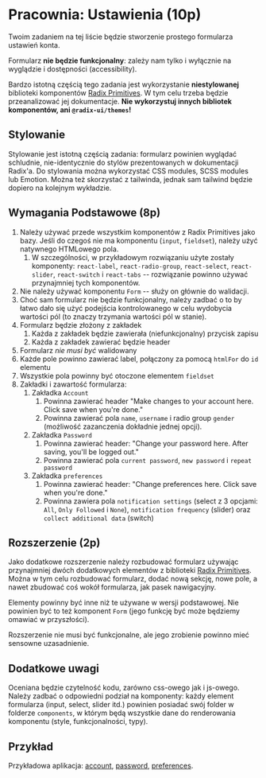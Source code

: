 # Pracownia: Ustawienia (10p)

Twoim zadaniem na tej liście będzie stworzenie prostego formularza ustawień konta.

Formularz **nie będzie funkcjonalny**: zależy nam tylko i wyłącznie na wyglądzie i dostępności (accessibility).

Bardzo istotną częścią tego zadania jest wykorzystanie **niestylowanej** biblioteki komponentów [Radix Primitives](https://www.radix-ui.com/primitives). W tym celu trzeba będzie przeanalizować jej dokumentacje. **Nie wykorzystuj innych bibliotek komponentów, ani `@radix-ui/themes`!**

## Stylowanie

Stylowanie jest istotną częścią zadania: formularz powinien wyglądać schludnie, nie-identycznie do stylów prezentowanych w dokumentacji Radix'a. Do stylowania można wykorzystać CSS modules, SCSS modules lub Emotion. Można też skorzystać z tailwinda, jednak sam tailwind będzie dopiero na kolejnym wykładzie.

## Wymagania Podstawowe (8p)

1. Należy używać przede wszystkim komponentów z Radix Primitives jako bazy. Jeśli do czegoś nie ma komponentu (`input`, `fieldset`), należy użyć natywnego HTMLowego pola.
   1. W szczególności, w przykładowym rozwiązaniu użyte zostały komponenty: `react-label`, `react-radio-group`, `react-select`, `react-slider`, `react-switch` i `react-tabs` -- rozwiązanie powinno używać przynajmniej tych komponentów.
2. Nie należy używać komponentu `Form` -- służy on głównie do walidacji.
3. Choć sam formularz nie będzie funkcjonalny, należy zadbać o to by łatwo dało się użyć podejścia kontrolowanego w celu wydobycia wartości pól (to znaczy trzymania wartości pól w stanie).
4. Formularz będzie złożony z zakładek
   1. Każda z zakładek będzie zawierała (niefunkcjonalny) przycisk zapisu
   2. Każda z zakładek zawierać będzie header
5. Formularz _nie musi być_ walidowany
6. Każde pole powinno zawierać label, połączony za pomocą `htmlFor` do `id` elementu
7. Wszystkie pola powinny być otoczone elementem `fieldset`
8. Zakładki i zawartość formularza:
   1. Zakładka `Account`
      1. Powinna zawierać header "Make changes to your account here. Click save when you're done."
      2. Powinna zawierać pola `name`, `username` i radio group `gender` (możliwość zazanczenia dokładnie jednej opcji).
   2. Zakładka `Password`
      1. Powinna zawierać header: "Change your password here. After saving, you'll be logged out."
      2. Powinna zawierać pola `current password`, `new password` i `repeat password`
   3. Zakładka `preferences`
      1. Powinna zawierać header: "Change preferences here. Click save when you're done."
      2. Powinna zawiera pola `notification settings` (select z 3 opcjami: `All`, `Only Followed` i `None`), `notification frequency` (slider) oraz `collect additional data` (switch)

## Rozszerzenie (2p)

Jako dodatkowe rozszerzenie należy rozbudować formularz używając przynajmniej dwóch dodatkowych elementów z biblioteki [Radix Primitives](https://www.radix-ui.com/primitives).
Można w tym celu rozbudować formularz, dodać nową sekcję, nowe pole, a nawet zbudować coś wokół formularza, jak pasek nawigacyjny.

Elementy powinny być inne niż te używane w wersji podstawowej. Nie powinien być to też komponent `Form` (jego funkcję być może będziemy omawiać w przyszłości).

Rozszerzenie nie musi być funkcjonalne, ale jego zrobienie powinno mieć sensowne uzasadnienie.

## Dodatkowe uwagi

Oceniana będzie czytelność kodu, zarówno css-owego jak i js-owego. Należy zadbać o odpowiedni podział na komponenty: każdy element formularza (input, select, slider itd.) powinien posiadać swój folder w folderze `components`, w którym będą wszystkie dane do renderowania komponentu (style, funkcjonalności, typy).

## Przykład

Przykładowa aplikacja: [account](images/account.png), [password](images/password.png), [preferences](images/preferences.png).